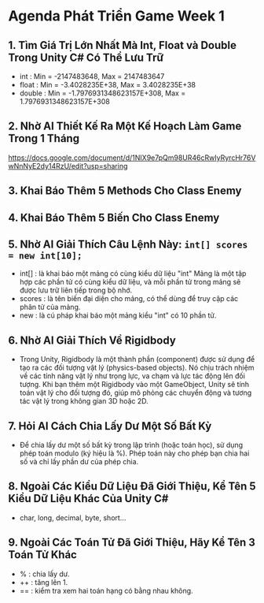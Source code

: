 # Agenda Phát Triển Game Week 1

## 1. Tìm Giá Trị Lớn Nhất Mà Int, Float và Double Trong Unity C# Có Thể Lưu Trữ
- int : Min = -2147483648, Max = 2147483647
- float : Min = -3.4028235E+38, Max = 3.4028235E+38
- double : Min = -1.7976931348623157E+308, Max = 1.7976931348623157E+308

## 2. Nhờ AI Thiết Kế Ra Một Kế Hoạch Làm Game Trong 1 Tháng
https://docs.google.com/document/d/1NIX9e7pQm98UR46cRwIyRyrcHr76VwNnNyE2dy14RzU/edit?usp=sharing
## 3. Khai Báo Thêm 5 Methods Cho Class Enemy

## 4. Khai Báo Thêm 5 Biến Cho Class Enemy

## 5. Nhờ AI Giải Thích Câu Lệnh Này: `int[] scores = new int[10];`
- int[] : là khai báo một mảng có cùng kiểu dữ liệu "int" Mảng là một tập hợp các phần tử có cùng kiểu dữ liệu, và mỗi phần tử trong mảng sẽ được lưu trữ liên tiếp trong bộ nhớ.
- scores : là tên biến đại diện cho mảng, có thể dùng để truy cập các phân tử của mảng.
- new : là cú pháp khai báo một mảng kiểu "int" có 10 phần tử.
## 6. Nhờ AI Giải Thích Về Rigidbody
- Trong Unity, Rigidbody là một thành phần (component) được sử dụng để tạo ra các đối tượng vật lý (physics-based objects). Nó chịu trách nhiệm về các tính năng vật lý như trọng lực, va chạm và lực tác động lên đối tượng. Khi bạn thêm một Rigidbody vào một GameObject, Unity sẽ tính toán vật lý cho đối tượng đó, giúp mô phỏng các chuyển động và tương tác vật lý trong không gian 3D hoặc 2D.
## 7. Hỏi AI Cách Chia Lấy Dư Một Số Bất Kỳ
- Để chia lấy dư một số bất kỳ trong lập trình (hoặc toán học), sử dụng phép toán modulo (ký hiệu là %). Phép toán này cho phép bạn chia hai số và chỉ lấy phần dư của phép chia.
## 8. Ngoài Các Kiểu Dữ Liệu Đã Giới Thiệu, Kể Tên 5 Kiểu Dữ Liệu Khác Của Unity C#
- char, long, decimal, byte, short...
## 9. Ngoài Các Toán Tử Đã Giới Thiệu, Hãy Kể Tên 3 Toán Tử Khác
- % : chia lấy dư.
- ++ : tăng lên 1.
- == : kiểm tra xem hai toán hạng có bằng nhau không.
